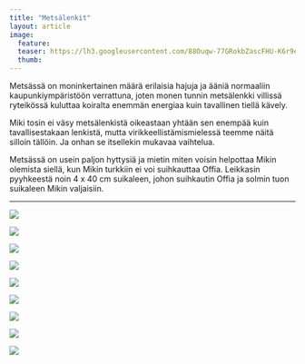 ```yaml
---
title: "Metsälenkit"
layout: article
image:
  feature:
  teaser: https://lh3.googleusercontent.com/88Ouqw-77GRokbZascFHU-K6r9ezvj_DtpNzq1QyTCU=w245
  thumb:
---
```


Metsässä on moninkertainen määrä erilaisia hajuja ja ääniä normaaliin kaupunkiympäristöön verrattuna, joten monen tunnin metsälenkki villissä ryteikössä kuluttaa koiralta enemmän energiaa kuin tavallinen tiellä kävely.

Miki tosin ei väsy metsälenkistä oikeastaan yhtään sen enempää kuin tavallisestakaan lenkistä, mutta virikkeellistämismielessä teemme näitä silloin tällöin. Ja onhan se itsellekin mukavaa vaihtelua.

Metsässä on usein paljon hyttysiä ja mietin miten voisin helpottaa Mikin olemista siellä, kun Mikin turkkiin ei voi suihkauttaa Offia. Leikkasin pyyhkeestä noin 4 x 40 cm suikaleen, johon suihkautin Offia ja solmin tuon suikaleen Mikin valjaisiin.

---

[![](https://lh3.googleusercontent.com/OTfv-FcDek8rVaJG9SigWqyWUZtcDkMg3S4zqPDWjBk=w800)](https://lh3.googleusercontent.com/OTfv-FcDek8rVaJG9SigWqyWUZtcDkMg3S4zqPDWjBk=s0)

[![](https://lh3.googleusercontent.com/F-_Lr7Qd2EPjCi9FoMzxMZxcgJi8PXas1EE4hCQCs6Y=w800)](https://lh3.googleusercontent.com/F-_Lr7Qd2EPjCi9FoMzxMZxcgJi8PXas1EE4hCQCs6Y=s0)

[![](https://lh3.googleusercontent.com/aRkABvnBt7yDPXFntM1R1v6M6W93Q7LeVovvsq4cGr0=w800)](https://lh3.googleusercontent.com/aRkABvnBt7yDPXFntM1R1v6M6W93Q7LeVovvsq4cGr0=s0)

[![](https://lh3.googleusercontent.com/V7UONFNWpA2xBtYAeMzOwWKAlyCP6tZHfeJGX5LBYaw=w800)](https://lh3.googleusercontent.com/V7UONFNWpA2xBtYAeMzOwWKAlyCP6tZHfeJGX5LBYaw=s0)

[![](https://lh3.googleusercontent.com/q5_ut8RRlums0nVtywCJ8vnwmt1CvTw3NM0QqqvZmVs=w800)](https://lh3.googleusercontent.com/q5_ut8RRlums0nVtywCJ8vnwmt1CvTw3NM0QqqvZmVs=s0)

[![](https://lh3.googleusercontent.com/B2wyPaxXeTyPnYVFmV23KHppjFWsQhLVXQNC3Pxdf5Q=w800)](https://lh3.googleusercontent.com/B2wyPaxXeTyPnYVFmV23KHppjFWsQhLVXQNC3Pxdf5Q=s0)

[![](https://lh3.googleusercontent.com/JMU23D61B6xQbiqgcEmw1Eq6xkgHwAi09cAeYqkUcC8=w800)](https://lh3.googleusercontent.com/JMU23D61B6xQbiqgcEmw1Eq6xkgHwAi09cAeYqkUcC8=s0)

[![](https://lh3.googleusercontent.com/mIS2k48RAZPYHpmuZM3KFFgi2qqNv_jCFxShl-CXCE0=w800)](https://lh3.googleusercontent.com/mIS2k48RAZPYHpmuZM3KFFgi2qqNv_jCFxShl-CXCE0=s0)

[![](https://lh3.googleusercontent.com/pzarSB39Ky7xHeRTPh7mcJ1m2PWSyJFlBJCtwfAt5M4=w800)](https://lh3.googleusercontent.com/pzarSB39Ky7xHeRTPh7mcJ1m2PWSyJFlBJCtwfAt5M4=s0)
